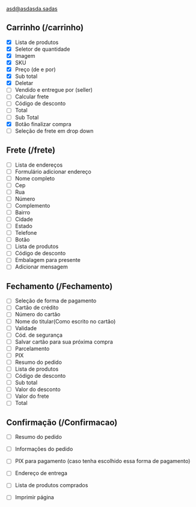 asd@asdasda.sadas

## Carrinho (/carrinho)

- [x] Lista de produtos
- [x] Seletor de quantidade
- [x] Imagem
- [x] SKU
- [x] Preço (de e por)
- [x] Sub total
- [x] Deletar
- [ ] Vendido e entregue por (seller)
- [ ] Calcular frete
- [ ] Código de desconto
- [ ] Total
- [ ] Sub Total
- [x] Botão finalizar compra
- [ ] Seleção de frete em drop down

## Frete (/frete)

- [ ] Lista de endereços
- [ ] Formulário adicionar endereço
- [ ] Nome completo
- [ ] Cep
- [ ] Rua
- [ ] Número
- [ ] Complemento
- [ ] Bairro
- [ ] Cidade
- [ ] Estado
- [ ] Telefone
- [ ] Botão
- [ ] Lista de produtos
- [ ] Código de desconto
- [ ] Embalagem para presente
- [ ] Adicionar mensagem

## Fechamento (/Fechamento)

- [ ] Seleção de forma de pagamento
- [ ] Cartão de crédito
- [ ] Número do cartão
- [ ] Nome do titular(Como escrito no cartão)
- [ ] Validade
- [ ] Cód. de segurança
- [ ] Salvar cartão para sua próxima compra
- [ ] Parcelamento
- [ ] PIX
- [ ] Resumo do pedido
- [ ] Lista de produtos
- [ ] Código de desconto
- [ ] Sub total
- [ ] Valor do desconto
- [ ] Valor do frete
- [ ] Total

## Confirmação (/Confirmacao)

- [ ] Resumo do pedido
- [ ] Informações do pedido
- [ ] PIX para pagamento (caso tenha escolhido essa forma de pagamento)
- [ ] Endereço de entrega
- [ ] Lista de produtos comprados
- [ ] Imprimir página

